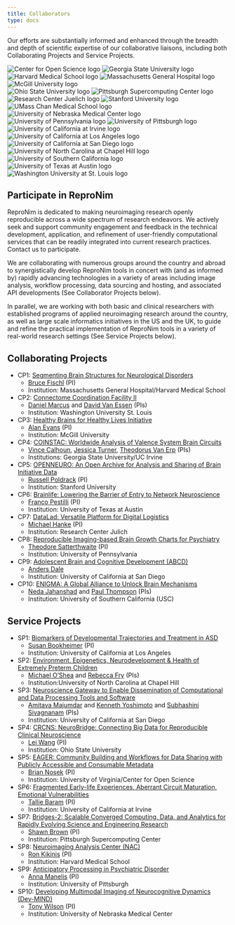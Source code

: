 ```yaml
---
title: Collaborators
type: docs
---
```


Our efforts are substantially informed and enhanced through the breadth and depth of scientific expertise of our collaborative liaisons, including both Collaborating Projects and Service Projects.


<link rel="stylesheet" href="/css/logos.css">
<div class="container logos">
    <div class="logos-1">
        <img src="/images/logos/center-for-open-sience.png" alt="Center for Open Science logo" />
        <img src="/images/logos/georgia-state-university.png" alt="Georgia State University logo" />
        <img src="/images/logos/harvard-medical-school.png" alt="Harvard Medical School logo" />
        <img src="/images/logos/mgh.png" alt="Massachusetts General Hospital logo" />
        <img src="/images/logos/mcgill.png" alt="McGill University logo" />
    </div>
    <div>
        <img src="/images/logos/ohio-state-university.png" alt="Ohio State University logo" />
        <img src="/images/logos/psc.png" alt="Pittsburgh Supercomputing Center logo" />
        <img src="/images/logos/juelich.png" alt="Research Center Juelich logo" />
        <img src="/images/logos/stanford.png" alt="Stanford University logo" />
        <img src="/images/logos/umass-chan.png" alt="UMass Chan Medical School logo" />
    </div>
    <div>
        <img src="/images/logos/unmc.png" alt="University of Nebraska Medical Center logo" />
        <img src="/images/logos/university-of-pennsylvania.png" alt="University of Pennsylvania logo" />
        <img src="/images/logos/university-of-pittsburgh.png" alt="University of Pittsburgh logo" />
        <img src="/images/logos/uci.png" alt="University of California at Irvine logo" />
        <img src="/images/logos/ucla.png" alt="University of California at Los Angeles logo" />
    </div>
    <div>
        <img src="/images/logos/ucsd.png" alt="University of California at San Diego logo" />
        <img src="/images/logos/unc-chapel-hill.png" alt="University of North Carolina at Chapel Hill logo" />
        <img src="/images/logos/usc.png" alt="University of Southern California logo" />
        <img src="/images/logos/ut-austin.png" alt="University of Texas at Austin logo" />
        <img src="/images/logos/washington-university-at-st-louis.png" alt="Washington University at St. Louis logo" />
    </div>
</div>

## Participate in ReproNim

ReproNim is dedicated to making neuroimaging research openly reproducible across a wide spectrum of research endeavors.
We actively seek and support community engagement and feedback in the technical development, application, and refinement of user-friendly computational services that can be readily integrated into current research practices.
Contact us to participate.

We are collaborating with numerous groups around the country and abroad to synergistically develop ReproNim tools in concert with (and as informed by) rapidly advancing technologies in a variety of areas including image analysis, workflow processing, data sourcing and hosting, and associated API developments (See Collaborator Projects below).

In parallel, we are working with both basic and clinical researchers with established programs of applied neuroimaging research around the country, as well as large scale informatics initiatives in the US and the UK, to guide and refine the practical implementation of ReproNim tools in a variety of real-world research settings (See Service Projects below).

## Collaborating Projects

- CP1: [Segmenting Brain Structures for Neurological Disorders](https://reporter.nih.gov/search/kT7X-zyN302C6XNNo4g5xQ/project-details/10295766)
    - [Bruce Fischl](https://www.nmr.mgh.harvard.edu/user/5499) (PI)
    - Institution: Massachusetts General Hospital/Harvard Medical School
- CP2: [Connectome Coordination Facility II](https://mblab.si/research/project-connectome-coordination-facility-ii/)
    - [Daniel Marcus](https://www.mir.wustl.edu/employees/daniel-marcus/) and [David Van Essen](https://neuroscience.wustl.edu/people/david-van-essen-phd/) (PIs)
    - Institution: Washington University St. Louis
- CP3: [Healthy Brains for Healthy Lives Initiative](https://www.mcgill.ca/hbhl/)
    - [Alan Evans](https://mcin.ca/about-mcin/alans-cv/) (PI)
    - Institution: McGill University
- CP4: [COINSTAC: Worldwide Analysis of Valence System Brain Circuits](https://coinstac.org/)
    - [Vince Calhoun](https://www.ece.gatech.edu/faculty-staff-directory/vince-calhoun), [Jessica Turner](https://trendscenter.org/jessica-turner/), [Theodorus Van Erp](https://www.faculty.uci.edu/profile.cfm?faculty_id=5812) (PIs)
    - Institutions: Georgia State University/UC Irvine
- CP5: [OPENNEURO: An Open Archive for Analysis and Sharing of Brain Initiative Data](https://openneuro.org/)
    - [Russell Poldrack](https://profiles.stanford.edu/russell-poldrack) (PI)
    - Institution: Stanford University
- CP6: [Brainlife: Lowering the Barrier of Entry to Network Neuroscience](https://brainlife.io/about/)
    - [Franco Pestilli](https://cns.utexas.edu/directory/item/66-other/4455-pestilli-franco?Itemid=349) (PI)
    - Institution: University of Texas at Austin
- CP7: [DataLad: Versatile Platform for Digital Logistics](https://www.datalad.org/)
    - [Michael Hanke](https://www.psychoinformatics.de/lab-members.html) (PI)
    - Institution: Research Center Julich
- CP8: [Reproducible Imaging-based Brain Growth Charts for Psychiatry](https://www.pennlinc.io/studies)
    - [Theodore Satterthwaite](https://www.med.upenn.edu/bbl/faculty-tsatterthwaithe.html) (PI)
    - Institution: University of Pennsylvania
- CP9: [Adolescent Brain and Cognitive Development (ABCD)](https://abcdstudy.org/about/)
    - [Anders Dale](https://profiles.ucsd.edu/anders.dale)
    - Institution: University of California at San Diego
- CP10: [ENIGMA: A Global Alliance to Unlock Brain Mechanisms](https://enigma.ini.usc.edu/about-2/funding/)
    - [Neda Jahanshad](https://profiles.sc-ctsi.org/neda.jahanshad) and [Paul Thompson](https://keck.usc.edu/faculty-search/paul-m-thompson/) (PIs)
    - Institution: University of Southern California (USC)

## Service Projects

- SP1: [Biomarkers of Developmental Trajectories and Treatment in ASD](https://www.semel.ucla.edu/autism/cart-team)
    - [Susan Bookheimer](https://www.semel.ucla.edu/autism/team/susan-bookheimer-phd) (PI)
    - Institution: University of California at Los Angeles
- SP2: [Environment, Epigenetics, Neurodevelopment & Health of Extremely Preterm Children](https://elgan.fpg.unc.edu/)
    - [Michael O’Shea](https://www.med.unc.edu/childrensresearch/directory/michael-oshea-md-mph/) and [Rebecca Fry](https://sph.unc.edu/adv_profile/rebecca-fry-phd/) (PIs)
    - Institution:University of North Carolina at Chapel Hill
- SP3: [Neuroscience Gateway to Enable Dissemination of Computational and Data Processing Tools and Software](https://www.nsgportal.org/overview.html)
    - [Amitava Majumdar](https://www.sdsc.edu/~majumdar/) and [Kenneth Yoshimoto](https://www.sdsc.edu/research/researcher_spotlight/yoshimoto_kenneth.html) and [Subhashini Sivagnanam](https://users.sdsc.edu/~sivagnan/) (PIs)
    - Institution: University of California at San Diego
- SP4: [CRCNS: NeuroBridge: Connecting Big Data for Reproducible Clinical Neuroscience](https://neurobridges.org/about.html)
    - [Lei Wang](https://medicine.osu.edu/find-faculty/clinical/psychiatry-and-behavioral-health/lei-wang-phd) (PI)
    - Institution: Ohio State University
- SP5: [EAGER: Community Building and Workflows for Data Sharing with Publicly Accessible and Consumable Metadata](https://www.linknovate.com/grant/eager-community-building-and-workflows-for-data-sharing-with-publicly-accessible-and-consumable-metadata-317869/)
    - [Brian Nosek](https://med.virginia.edu/faculty/faculty-listing/ban2b/) (PI)
    - Institution: University of Virginia/Center for Open Science
- SP6: [Fragmented Early-life Experiences, Aberrant Circuit Maturation, Emotional Vulnerabilities](https://contecenter.uci.edu/overall-center/)
    - [Tallie Baram](https://cnlm.uci.edu/baram/) (PI)
    - Institution: University of California at Irvine
- SP7: [Bridges-2: Scalable Converged Computing, Data, and Analytics for Rapidly Evolving Science and Engineering Research](https://www.psc.edu/resources/bridges-2/)
    - [Shawn Brown](https://www.psc.edu/shawn-brown/) (PI)
    - Institution: Pittsburgh Supercomputing Center
- SP8: [Neuroimaging Analysis Center (NAC)](https://nac.spl.harvard.edu/)
    - [Ron Kikinis](https://nac.spl.harvard.edu/people/ron-kikinis) (PI)
    - Institution: Harvard Medical School
- SP9: [Anticipatory Processing in Psychiatric Disorder](https://reporter.nih.gov/search/69atkcxvKk2-B5v0oH5ZQg/project-details/10336474)
    - [Anna Manelis](https://www.psychiatry.pitt.edu/about-us/our-people/faculty/anna-manelis-phd) (PI)
    - Institution: University of Pittsburgh
- SP10: [Developing Multimodal Imaging of Neurocognitive Dynamics (Dev-MIND)](https://diconlab.org/projects/)
    - [Tony Wilson](https://www.boystownhospital.org/research/faculty/tony-wilson) (PI)
    - Institution: University of Nebraska Medical Center
